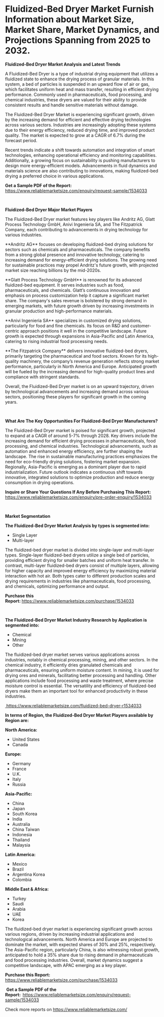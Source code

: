 <p><h1>Fluidized-Bed Dryer Market Furnish Information about Market Size, Market Share, Market Dynamics, and Projections Spanning from 2025 to 2032.</h1></p><p><strong>Fluidized-Bed Dryer Market Analysis and Latest Trends</strong></p>
<p><p>A Fluidized-Bed Dryer is a type of industrial drying equipment that utilizes a fluidized state to enhance the drying process of granular materials. In this system, a bed of particles is suspended in an upward flow of air or gas, which facilitates uniform heat and mass transfer, resulting in efficient drying performance. Commonly used in pharmaceuticals, food processing, and chemical industries, these dryers are valued for their ability to provide consistent results and handle sensitive materials without damage.</p><p>The Fluidized-Bed Dryer Market is experiencing significant growth, driven by the increasing demand for efficient and effective drying technologies across various sectors. Industries are increasingly adopting these systems due to their energy efficiency, reduced drying time, and improved product quality. The market is expected to grow at a CAGR of 6.7% during the forecast period. </p><p>Recent trends indicate a shift towards automation and integration of smart technologies, enhancing operational efficiency and monitoring capabilities. Additionally, a growing focus on sustainability is pushing manufacturers to design more energy-efficient models. Advancements in fluid dynamics and materials science are also contributing to innovations, making fluidized-bed drying a preferred choice in various applications.</p></p>
<p><strong>Get a Sample PDF of the Report:&nbsp;</strong> <a href="https://www.reliablemarketsize.com/enquiry/request-sample/1534033?utm_campaign=2269&utm_medium=2&utm_source=Github&utm_content=ia&utm_term=17022025&utm_id=fluidized-bed-dryer">https://www.reliablemarketsize.com/enquiry/request-sample/1534033</a></p>
<p>&nbsp;</p>
<p><strong>Fluidized-Bed Dryer Major Market Players</strong></p>
<p><p>The Fluidized-Bed Dryer market features key players like Andritz AG, Glatt Process Technology GmbH, Anivi Ingenieria SA, and The Fitzpatrick Company, each contributing to advancements in drying technology for various industries.</p><p>**Andritz AG** focuses on developing fluidized-bed drying solutions for sectors such as chemicals and pharmaceuticals. The company benefits from a strong global presence and innovative technology, catering to increasing demand for energy-efficient drying solutions. The growing need for sustainable practices may propel Andritz's future growth, with projected market size reaching billions by the mid-2020s.</p><p>**Glatt Process Technology GmbH** is renowned for its advanced fluidized-bed equipment. It serves industries such as food, pharmaceuticals, and chemicals. Glatt’s continuous innovation and emphasis on process customization help it capture a significant market share. The company's sales revenue is bolstered by strong demand in emerging markets, with future growth driven by increasing investments in granular production and high-performance materials.</p><p>**Anivi Ingenieria SA** specializes in customized drying solutions, particularly for food and fine chemicals. Its focus on R&D and customer-centric approach positions it well in the competitive landscape. Future growth is expected through expansions in Asia-Pacific and Latin America, catering to rising industrial food processing needs.</p><p>**The Fitzpatrick Company** delivers innovative fluidized-bed dryers, primarily targeting the pharmaceutical and food sectors. Known for its high-quality machinery, the company’s revenue generation reflects strong market performance, particularly in North America and Europe. Anticipated growth will be fueled by the increasing demand for high-quality product lines and compliance with stringent standards.</p><p>Overall, the Fluidized-Bed Dryer market is on an upward trajectory, driven by technological advancements and increasing demand across various sectors, positioning these players for significant growth in the coming years.</p></p>
<p>&nbsp;</p>
<p><strong>What Are The Key Opportunities For Fluidized-Bed Dryer Manufacturers?</strong></p>
<p><p>The Fluidized-Bed Dryer market is poised for significant growth, projected to expand at a CAGR of around 5-7% through 2028. Key drivers include the increasing demand for efficient drying processes in pharmaceuticals, food processing, and chemical industries. Technological advancements, such as automation and enhanced energy efficiency, are further shaping the landscape. The rise in sustainable manufacturing practices emphasizes the need for eco-friendly drying solutions, fostering market expansion. Regionally, Asia-Pacific is emerging as a dominant player due to rapid industrialization. Future outlook indicates a continuous shift towards innovative, integrated solutions to optimize production and reduce energy consumption in drying operations.</p></p>
<p><strong>Inquire or Share Your Questions If Any Before Purchasing This Report:</strong> <a href="https://www.reliablemarketsize.com/enquiry/pre-order-enquiry/1534033?utm_campaign=2269&utm_medium=2&utm_source=Github&utm_content=ia&utm_term=17022025&utm_id=fluidized-bed-dryer">https://www.reliablemarketsize.com/enquiry/pre-order-enquiry/1534033</a></p>
<p>&nbsp;</p>
<p><strong>Market Segmentation</strong></p>
<p><strong>The Fluidized-Bed Dryer Market Analysis by types is segmented into:</strong></p>
<p><ul><li>Single Layer</li><li>Multi-layer</li></ul></p>
<p><p>The fluidized-bed dryer market is divided into single-layer and multi-layer types. Single-layer fluidized-bed dryers utilize a single bed of particles, providing efficient drying for smaller batches and uniform heat transfer. In contrast, multi-layer fluidized-bed dryers consist of multiple layers, allowing for higher capacity and improved energy efficiency by maximizing material interaction with hot air. Both types cater to different production scales and drying requirements in industries like pharmaceuticals, food processing, and chemicals, optimizing performance and output.</p></p>
<p><strong>Purchase this Report:&nbsp;</strong><a href="https://www.reliablemarketsize.com/purchase/1534033?utm_campaign=2269&utm_medium=2&utm_source=Github&utm_content=ia&utm_term=17022025&utm_id=fluidized-bed-dryer">https://www.reliablemarketsize.com/purchase/1534033</a></p>
<p>&nbsp;</p>
<p><strong>The Fluidized-Bed Dryer Market Industry Research by Application is segmented into:</strong></p>
<p><ul><li>Chemical</li><li>Mining</li><li>Other</li></ul></p>
<p><p>The fluidized-bed dryer market serves various applications across industries, notably in chemical processing, mining, and other sectors. In the chemical industry, it efficiently dries granulated chemicals and pharmaceuticals, ensuring uniform moisture content. In mining, it is used for drying ores and minerals, facilitating better processing and handling. Other applications include food processing and waste treatment, where precise moisture control is essential. The versatility and efficiency of fluidized-bed dryers make them an important tool for enhanced productivity in these industries.</p></p>
<p><a href="https://www.reliablemarketsize.com/fluidized-bed-dryer-r1534033?utm_campaign=2269&utm_medium=2&utm_source=Github&utm_content=ia&utm_term=17022025&utm_id=fluidized-bed-dryer">&nbsp;https://www.reliablemarketsize.com/fluidized-bed-dryer-r1534033</a></p>
<p><strong>In terms of Region, the Fluidized-Bed Dryer Market Players available by Region are:</strong></p>
<p>
    <p> <strong> North America: </strong>
        <ul>
            <li>United States</li>
            <li>Canada</li>
        </ul>
        </p> 
    <p> <strong> Europe: </strong>
        <ul>
            <li>Germany</li>
            <li>France</li>
            <li>U.K.</li>
            <li>Italy</li>
            <li>Russia</li>
        </ul>
        </p> 
    <p> <strong> Asia-Pacific: </strong>
        <ul>
            <li>China</li>
            <li>Japan</li>
            <li>South Korea</li>
            <li>India</li>
            <li>Australia</li>
            <li>China Taiwan</li>
            <li>Indonesia</li>
            <li>Thailand</li>
            <li>Malaysia</li>
        </ul>
        </p> 
    <p> <strong> Latin America: </strong>
        <ul>
            <li>Mexico</li>
            <li>Brazil</li>
            <li>Argentina Korea</li>
            <li>Colombia</li>
        </ul>
        </p> 
    <p> <strong> Middle East & Africa: </strong>
        <ul>
            <li>Turkey</li>
            <li>Saudi</li>
            <li>Arabia</li>
            <li>UAE</li>
            <li>Korea</li>
        </ul>
    </p>
    </p>
<p><p>The fluidized-bed dryer market is experiencing significant growth across various regions, driven by increasing industrial applications and technological advancements. North America and Europe are projected to dominate the market, with expected shares of 30% and 25%, respectively. The Asia-Pacific region, particularly China, is also witnessing robust growth, anticipated to hold a 35% share due to rising demand in pharmaceuticals and food processing industries. Overall, market dynamics suggest a competitive landscape, with APAC emerging as a key player.</p></p>
<p><strong>Purchase this Report: </strong><a href="https://www.reliablemarketsize.com/purchase/1534033?utm_campaign=2269&utm_medium=2&utm_source=Github&utm_content=ia&utm_term=17022025&utm_id=fluidized-bed-dryer">https://www.reliablemarketsize.com/purchase/1534033</a></p>
<p>&nbsp;<strong>Get a Sample PDF of the Report:&nbsp;&nbsp;</strong><a href="https://www.reliablemarketsize.com/enquiry/request-sample/1534033?utm_campaign=2269&utm_medium=2&utm_source=Github&utm_content=ia&utm_term=17022025&utm_id=fluidized-bed-dryer">https://www.reliablemarketsize.com/enquiry/request-sample/1534033</a></p>
<p><strong></strong></p>
<p>Check more reports on <a href="https://www.reliablemarketsize.com/?utm_campaign=2269&utm_medium=2&utm_source=Github&utm_content=ia&utm_term=17022025&utm_id=fluidized-bed-dryer">https://www.reliablemarketsize.com/</a></p>